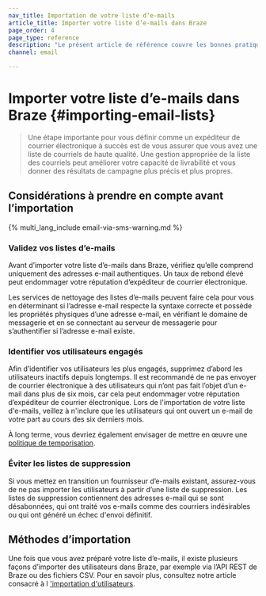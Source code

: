 ```yaml
---
nav_title: Importation de votre liste d’e-mails
article_title: Importer votre liste d’e-mails dans Braze
page_order: 4
page_type: reference
description: "Le présent article de référence couvre les bonnes pratiques d’importation de votre liste d’e-mails dans Braze."
channel: email

---
```


# Importer votre liste d’e-mails dans Braze {#importing-email-lists}

> Une étape importante pour vous définir comme un expéditeur de courrier électronique à succès est de vous assurer que vous avez une liste de courriels de haute qualité. Une gestion appropriée de la liste des courriels peut améliorer votre capacité de livrabilité et vous donner des résultats de campagne plus précis et plus propres.

## Considérations à prendre en compte avant l’importation

{% multi_lang_include email-via-sms-warning.md %}

### Validez vos listes d’e-mails

Avant d’importer votre liste d’e-mails dans Braze, vérifiez qu’elle comprend uniquement des adresses e-mail authentiques. Un taux de rebond élevé peut endommager votre réputation d’expéditeur de courrier électronique. 

Les services de nettoyage des listes d’e-mails peuvent faire cela pour vous en déterminant si l’adresse e-mail respecte la syntaxe correcte et possède les propriétés physiques d’une adresse e-mail, en vérifiant le domaine de messagerie et en se connectant au serveur de messagerie pour s’authentifier si l’adresse e-mail existe.

### Identifier vos utilisateurs engagés

Afin d’identifier vos utilisateurs les plus engagés, supprimez d’abord les utilisateurs inactifs depuis longtemps. Il est recommandé de ne pas envoyer de courrier électronique à des utilisateurs qui n’ont pas fait l’objet d’un e-mail dans plus de six mois, car cela peut endommager votre réputation d’expéditeur de courrier électronique. Lors de l'importation de votre liste d'e-mails, veillez à n'inclure que les utilisateurs qui ont ouvert un e-mail de votre part au cours des six derniers mois.

À long terme, vous devriez également envisager de mettre en œuvre une [politique de temporisation][60].

### Éviter les listes de suppression

Si vous mettez en transition un fournisseur d’e-mails existant, assurez-vous de ne pas importer les utilisateurs à partir d’une liste de suppression. Les listes de suppression contiennent des adresses e-mail qui se sont désabonnées, qui ont traité vos e-mails comme des courriers indésirables ou qui ont généré un échec d'envoi définitif.

## Méthodes d’importation

Une fois que vous avez préparé votre liste d’e-mails, il existe plusieurs façons d’importer des utilisateurs dans Braze, par exemple via l’API REST de Braze ou des fichiers CSV. Pour en savoir plus, consultez notre article consacré à l ['importation d'utilisateurs]({{site.baseurl}}/user_guide/data_and_analytics/user_data_collection/user_import/).

[60]: {{site.baseurl}}/user_guide/message_building_by_channel/email/best_practices/sunset_policies/
